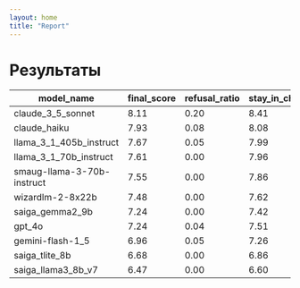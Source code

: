 ```yaml
---
layout: home
title: "Report"
---
```


# Результаты

| model_name                 |   final_score |   refusal_ratio |   stay_in_character_score |   language_fluency_score |   entertainment_score |   support |
|----------------------------|---------------|-----------------|---------------------------|--------------------------|-----------------------|-----------|
| claude_3_5_sonnet          |          8.11 |            0.20 |                      8.41 |                     8.05 |                  7.86 |        25 |
| claude_haiku               |          7.93 |            0.08 |                      8.08 |                     8.04 |                  7.66 |        25 |
| llama_3_1_405b_instruct    |          7.67 |            0.05 |                      7.99 |                     7.67 |                  7.35 |        20 |
| llama_3_1_70b_instruct     |          7.61 |            0.00 |                      7.96 |                     7.48 |                  7.38 |        25 |
| smaug-llama-3-70b-instruct |          7.55 |            0.00 |                      7.86 |                     7.70 |                  7.09 |        20 |
| wizardlm-2-8x22b           |          7.48 |            0.00 |                      7.62 |                     7.81 |                  7.01 |        25 |
| saiga_gemma2_9b            |          7.24 |            0.00 |                      7.42 |                     7.51 |                  6.80 |        25 |
| gpt_4o                     |          7.24 |            0.04 |                      7.51 |                     7.65 |                  6.55 |        25 |
| gemini-flash-1_5           |          6.96 |            0.05 |                      7.26 |                     7.16 |                  6.46 |        20 |
| saiga_tlite_8b             |          6.68 |            0.00 |                      6.86 |                     7.26 |                  5.91 |        25 |
| saiga_llama3_8b_v7         |          6.47 |            0.00 |                      6.60 |                     7.05 |                  5.78 |        25 |
